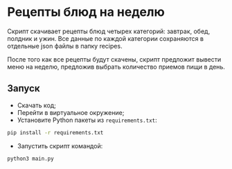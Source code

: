 # Рецепты блюд на неделю

Скрипт скачивает рецепты блюд четырех категорий: завтрак, обед, полдник и ужин. Все данные по каждой категории сохраняются в 
отдельные json файлы в папку recipes. 

После того как все рецепты будут скачены, скрипт предложит вывести меню на неделю, предложив 
выбрать количество приемов пищи в день.

## Запуск

- Скачать код;
- Перейти в виртуальное окружение;
- Установите Python пакеты из `requirements.txt`:
```bash
pip install -r requirements.txt
```
- Запустить скрипт командой:
```bash
python3 main.py
```